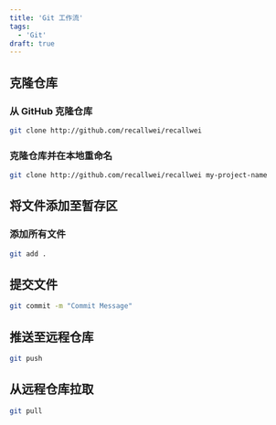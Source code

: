 ```yaml
---
title: 'Git 工作流'
tags:
  - 'Git'
draft: true
---
```


## 克隆仓库

### 从 GitHub 克隆仓库

```bash
git clone http://github.com/recallwei/recallwei
```

### 克隆仓库并在本地重命名

```bash
git clone http://github.com/recallwei/recallwei my-project-name
```

## 将文件添加至暂存区

### 添加所有文件

```bash
git add .
```

## 提交文件

```bash
git commit -m "Commit Message"
```

## 推送至远程仓库

```bash
git push
```

## 从远程仓库拉取

```bash
git pull
```
